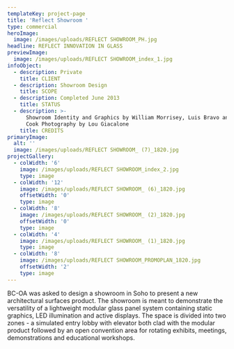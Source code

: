 ```yaml
---
templateKey: project-page
title: 'Reflect Showroom '
type: commercial
heroImage:
  image: /images/uploads/REFLECT SHOWROOM_PH.jpg
headline: REFLECT INNOVATION IN GLASS
previewImage:
  image: /images/uploads/REFLECT SHOWROOM_index_1.jpg
infoObject:
  - description: Private
    title: CLIENT
  - description: Showroom Design
    title: SCOPE
  - description: Completed June 2013
    title: STATUS
  - description: >-
      Showroom Identity and Graphics by William Morrisey, Luis Bravo and Mikal
      Cook Photography by Lou Giacalone
    title: CREDITS
primaryImage:
  alt: ''
  image: /images/uploads/REFLECT SHOWROOM_ (7)_1820.jpg
projectGallery:
  - colWidth: '6'
    image: /images/uploads/REFLECT SHOWROOM_index_2.jpg
    type: image
  - colWidth: '12'
    image: /images/uploads/REFLECT SHOWROOM_ (6)_1820.jpg
    offsetWidth: '0'
    type: image
  - colWidth: '8'
    image: /images/uploads/REFLECT SHOWROOM_ (2)_1820.jpg
    offsetWidth: '0'
    type: image
  - colWidth: '4'
    image: /images/uploads/REFLECT SHOWROOM_ (1)_1820.jpg
    type: image
  - colWidth: '8'
    image: /images/uploads/REFLECT SHOWROOM_PROMOPLAN_1820.jpg
    offsetWidth: '2'
    type: image
---
```

BC-OA was asked to design a showroom in Soho to present a new architectural surfaces product. The showroom is meant to demonstrate the versatility of a lightweight modular glass panel system containing static graphics, LED illumination and active displays. The space is divided into two zones - a simulated entry lobby with elevator both clad with the modular product followed by an open convention area for rotating exhibits, meetings, demonstrations and educational workshops.
